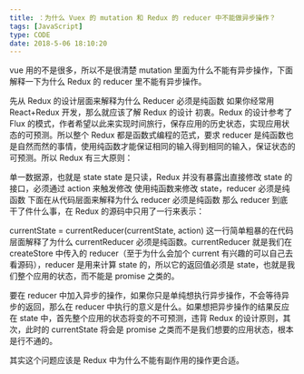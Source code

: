```yaml
---
title: ：为什么 Vuex 的 mutation 和 Redux 的 reducer 中不能做异步操作？
tags: [JavaScript]
type: CODE
date: 2018-5-06 18:10:20
---
```


vue 用的不是很多，所以不是很清楚 mutation 里面为什么不能有异步操作，下面解释一下为什么 Redux 的 reducer 里不能有异步操作。

先从 Redux 的设计层面来解释为什么 Reducer 必须是纯函数
如果你经常用 React+Redux 开发，那么就应该了解 Redux 的设计 初衷。Redux 的设计参考了 Flux 的模式，作者希望以此来实现时间旅行，保存应用的历史状态，实现应用状态的可预测。所以整个 Redux 都是函数式编程的范式，要求 reducer 是纯函数也是自然而然的事情，使用纯函数才能保证相同的输入得到相同的输入，保证状态的可预测。所以 Redux 有三大原则：

单一数据源，也就是 state
state 是只读，Redux 并没有暴露出直接修改 state 的接口，必须通过 action 来触发修改
使用纯函数来修改 state，reducer 必须是纯函数
下面在从代码层面来解释为什么 reducer 必须是纯函数
那么 reducer 到底干了件什么事，在 Redux 的源码中只用了一行来表示：

currentState = currentReducer(currentState, action)
这一行简单粗暴的在代码层面解释了为什么 currentReducer 必须是纯函数。currentReducer 就是我们在 createStore 中传入的 reducer（至于为什么会加个 current 有兴趣的可以自己去看源码），reducer 是用来计算 state 的，所以它的返回值必须是 state，也就是我们整个应用的状态，而不能是 promise 之类的。

要在 reducer 中加入异步的操作，如果你只是单纯想执行异步操作，不会等待异步的返回，那么在 reducer 中执行的意义是什么。如果想把异步操作的结果反应在 state 中，首先整个应用的状态将变的不可预测，违背 Redux 的设计原则，其次，此时的 currentState 将会是 promise 之类而不是我们想要的应用状态，根本是行不通的。

其实这个问题应该是 Redux 中为什么不能有副作用的操作更合适。
